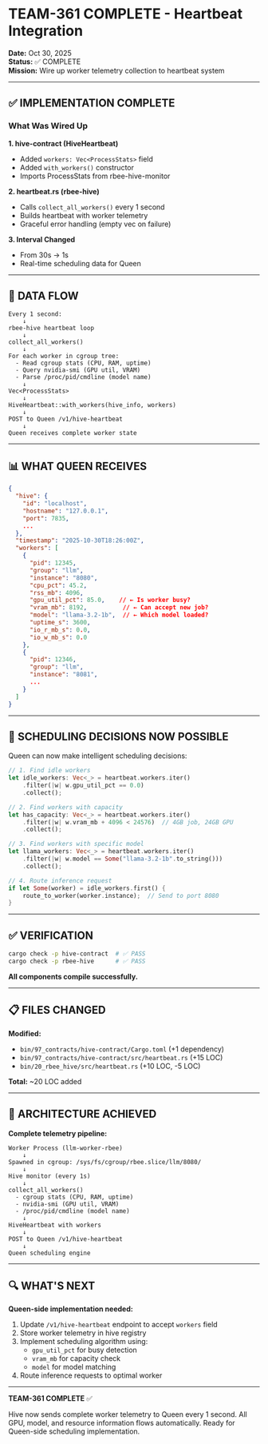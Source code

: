 # TEAM-361 COMPLETE - Heartbeat Integration

**Date:** Oct 30, 2025  
**Status:** ✅ COMPLETE  
**Mission:** Wire up worker telemetry collection to heartbeat system

---

## ✅ **IMPLEMENTATION COMPLETE**

### **What Was Wired Up**

**1. hive-contract (HiveHeartbeat)**
- Added `workers: Vec<ProcessStats>` field
- Added `with_workers()` constructor
- Imports ProcessStats from rbee-hive-monitor

**2. heartbeat.rs (rbee-hive)**
- Calls `collect_all_workers()` every 1 second
- Builds heartbeat with worker telemetry
- Graceful error handling (empty vec on failure)

**3. Interval Changed**
- From 30s → 1s
- Real-time scheduling data for Queen

---

## 🎯 **DATA FLOW**

```
Every 1 second:
    ↓
rbee-hive heartbeat loop
    ↓
collect_all_workers()
    ↓
For each worker in cgroup tree:
  - Read cgroup stats (CPU, RAM, uptime)
  - Query nvidia-smi (GPU util, VRAM)
  - Parse /proc/pid/cmdline (model name)
    ↓
Vec<ProcessStats>
    ↓
HiveHeartbeat::with_workers(hive_info, workers)
    ↓
POST to Queen /v1/hive-heartbeat
    ↓
Queen receives complete worker state
```

---

## 📊 **WHAT QUEEN RECEIVES**

```json
{
  "hive": {
    "id": "localhost",
    "hostname": "127.0.0.1",
    "port": 7835,
    ...
  },
  "timestamp": "2025-10-30T18:26:00Z",
  "workers": [
    {
      "pid": 12345,
      "group": "llm",
      "instance": "8080",
      "cpu_pct": 45.2,
      "rss_mb": 4096,
      "gpu_util_pct": 85.0,    // ← Is worker busy?
      "vram_mb": 8192,          // ← Can accept new job?
      "model": "llama-3.2-1b",  // ← Which model loaded?
      "uptime_s": 3600,
      "io_r_mb_s": 0.0,
      "io_w_mb_s": 0.0
    },
    {
      "pid": 12346,
      "group": "llm",
      "instance": "8081",
      ...
    }
  ]
}
```

---

## 🚀 **SCHEDULING DECISIONS NOW POSSIBLE**

Queen can now make intelligent scheduling decisions:

```rust
// 1. Find idle workers
let idle_workers: Vec<_> = heartbeat.workers.iter()
    .filter(|w| w.gpu_util_pct == 0.0)
    .collect();

// 2. Find workers with capacity
let has_capacity: Vec<_> = heartbeat.workers.iter()
    .filter(|w| w.vram_mb + 4096 < 24576)  // 4GB job, 24GB GPU
    .collect();

// 3. Find workers with specific model
let llama_workers: Vec<_> = heartbeat.workers.iter()
    .filter(|w| w.model == Some("llama-3.2-1b".to_string()))
    .collect();

// 4. Route inference request
if let Some(worker) = idle_workers.first() {
    route_to_worker(worker.instance);  // Send to port 8080
}
```

---

## ✅ **VERIFICATION**

```bash
cargo check -p hive-contract  # ✅ PASS
cargo check -p rbee-hive      # ✅ PASS
```

**All components compile successfully.**

---

## 📋 **FILES CHANGED**

**Modified:**
- `bin/97_contracts/hive-contract/Cargo.toml` (+1 dependency)
- `bin/97_contracts/hive-contract/src/heartbeat.rs` (+15 LOC)
- `bin/20_rbee_hive/src/heartbeat.rs` (+10 LOC, -5 LOC)

**Total:** ~20 LOC added

---

## 🎯 **ARCHITECTURE ACHIEVED**

**Complete telemetry pipeline:**

```
Worker Process (llm-worker-rbee)
    ↓
Spawned in cgroup: /sys/fs/cgroup/rbee.slice/llm/8080/
    ↓
Hive monitor (every 1s)
    ↓
collect_all_workers()
  - cgroup stats (CPU, RAM, uptime)
  - nvidia-smi (GPU util, VRAM)
  - /proc/pid/cmdline (model name)
    ↓
HiveHeartbeat with workers
    ↓
POST to Queen /v1/hive-heartbeat
    ↓
Queen scheduling engine
```

---

## 🔍 **WHAT'S NEXT**

**Queen-side implementation needed:**
1. Update `/v1/hive-heartbeat` endpoint to accept `workers` field
2. Store worker telemetry in hive registry
3. Implement scheduling algorithm using:
   - `gpu_util_pct` for busy detection
   - `vram_mb` for capacity check
   - `model` for model matching
4. Route inference requests to optimal worker

---

**TEAM-361 COMPLETE** ✅

Hive now sends complete worker telemetry to Queen every 1 second. All GPU, model, and resource information flows automatically. Ready for Queen-side scheduling implementation.
